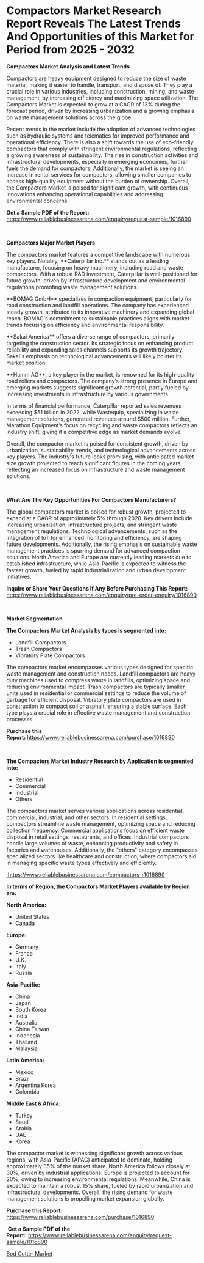 <p><h1>Compactors Market Research Report Reveals The Latest Trends And Opportunities of this Market for Period from 2025 - 2032</h1></p><p><strong>Compactors Market Analysis and Latest Trends</strong></p>
<p><p>Compactors are heavy equipment designed to reduce the size of waste material, making it easier to handle, transport, and dispose of. They play a crucial role in various industries, including construction, mining, and waste management, by increasing efficiency and maximizing space utilization. The Compactors Market is expected to grow at a CAGR of 13% during the forecast period, driven by increasing urbanization and a growing emphasis on waste management solutions across the globe.</p><p>Recent trends in the market include the adoption of advanced technologies such as hydraulic systems and telematics for improved performance and operational efficiency. There is also a shift towards the use of eco-friendly compactors that comply with stringent environmental regulations, reflecting a growing awareness of sustainability. The rise in construction activities and infrastructural developments, especially in emerging economies, further fuels the demand for compactors. Additionally, the market is seeing an increase in rental services for compactors, allowing smaller companies to access high-quality equipment without the burden of ownership. Overall, the Compactors Market is poised for significant growth, with continuous innovations enhancing operational capabilities and addressing environmental concerns.</p></p>
<p><strong>Get a Sample PDF of the Report:&nbsp;</strong> <a href="https://www.reliablebusinessarena.com/enquiry/request-sample/1016890?utm_campaign=2131&utm_medium=2&utm_source=Github&utm_content=ia&utm_term=19022025&utm_id=compactors">https://www.reliablebusinessarena.com/enquiry/request-sample/1016890</a></p>
<p>&nbsp;</p>
<p><strong>Compactors Major Market Players</strong></p>
<p><p>The compactors market features a competitive landscape with numerous key players. Notably, **Caterpillar Inc.** stands out as a leading manufacturer, focusing on heavy machinery, including road and waste compactors. With a robust R&D investment, Caterpillar is well-positioned for future growth, driven by infrastructure development and environmental regulations promoting waste management solutions.</p><p>**BOMAG GmbH** specializes in compaction equipment, particularly for road construction and landfill operations. The company has experienced steady growth, attributed to its innovative machinery and expanding global reach. BOMAG's commitment to sustainable practices aligns with market trends focusing on efficiency and environmental responsibility.</p><p>**Sakai America** offers a diverse range of compactors, primarily targeting the construction sector. Its strategic focus on enhancing product reliability and expanding sales channels supports its growth trajectory. Sakai's emphasis on technological advancements will likely bolster its market position.</p><p>**Hamm AG**, a key player in the market, is renowned for its high-quality road rollers and compactors. The company’s strong presence in Europe and emerging markets suggests significant growth potential, partly fueled by increasing investments in infrastructure by various governments.</p><p>In terms of financial performance, Caterpillar reported sales revenues exceeding $51 billion in 2022, while Wastequip, specializing in waste management solutions, generated revenues around $500 million. Further, Marathon Equipment’s focus on recycling and waste compactors reflects an industry shift, giving it a competitive edge as market demands evolve.</p><p>Overall, the compactor market is poised for consistent growth, driven by urbanization, sustainability trends, and technological advancements across key players. The industry's future looks promising, with anticipated market size growth projected to reach significant figures in the coming years, reflecting an increased focus on infrastructure and waste management solutions.</p></p>
<p>&nbsp;</p>
<p><strong>What Are The Key Opportunities For Compactors Manufacturers?</strong></p>
<p><p>The global compactors market is poised for robust growth, projected to expand at a CAGR of approximately 5% through 2028. Key drivers include increasing urbanization, infrastructure projects, and stringent waste management regulations. Technological advancements, such as the integration of IoT for enhanced monitoring and efficiency, are shaping future developments. Additionally, the rising emphasis on sustainable waste management practices is spurring demand for advanced compaction solutions. North America and Europe are currently leading markets due to established infrastructure, while Asia-Pacific is expected to witness the fastest growth, fueled by rapid industrialization and urban development initiatives.</p></p>
<p><strong>Inquire or Share Your Questions If Any Before Purchasing This Report:</strong> <a href="https://www.reliablebusinessarena.com/enquiry/pre-order-enquiry/1016890?utm_campaign=2131&utm_medium=2&utm_source=Github&utm_content=ia&utm_term=19022025&utm_id=compactors">https://www.reliablebusinessarena.com/enquiry/pre-order-enquiry/1016890</a></p>
<p>&nbsp;</p>
<p><strong>Market Segmentation</strong></p>
<p><strong>The Compactors Market Analysis by types is segmented into:</strong></p>
<p><ul><li>Landfill Compactors</li><li>Trash Compactors</li><li>Vibratory Plate Compactors</li></ul></p>
<p><p>The compactors market encompasses various types designed for specific waste management and construction needs. Landfill compactors are heavy-duty machines used to compress waste in landfills, optimizing space and reducing environmental impact. Trash compactors are typically smaller units used in residential or commercial settings to reduce the volume of garbage for efficient disposal. Vibratory plate compactors are used in construction to compact soil or asphalt, ensuring a stable surface. Each type plays a crucial role in effective waste management and construction processes.</p></p>
<p><strong>Purchase this Report:&nbsp;</strong><a href="https://www.reliablebusinessarena.com/purchase/1016890?utm_campaign=2131&utm_medium=2&utm_source=Github&utm_content=ia&utm_term=19022025&utm_id=compactors">https://www.reliablebusinessarena.com/purchase/1016890</a></p>
<p>&nbsp;</p>
<p><strong>The Compactors Market Industry Research by Application is segmented into:</strong></p>
<p><ul><li>Residential</li><li>Commercial</li><li>Industrial</li><li>Others</li></ul></p>
<p><p>The compactors market serves various applications across residential, commercial, industrial, and other sectors. In residential settings, compactors streamline waste management, optimizing space and reducing collection frequency. Commercial applications focus on efficient waste disposal in retail settings, restaurants, and offices. Industrial compactors handle large volumes of waste, enhancing productivity and safety in factories and warehouses. Additionally, the "others" category encompasses specialized sectors like healthcare and construction, where compactors aid in managing specific waste types effectively and efficiently.</p></p>
<p><a href="https://www.reliablebusinessarena.com/compactors-r1016890?utm_campaign=2131&utm_medium=2&utm_source=Github&utm_content=ia&utm_term=19022025&utm_id=compactors">&nbsp;https://www.reliablebusinessarena.com/compactors-r1016890</a></p>
<p><strong>In terms of Region, the Compactors Market Players available by Region are:</strong></p>
<p>
    <p> <strong> North America: </strong>
        <ul>
            <li>United States</li>
            <li>Canada</li>
        </ul>
        </p> 
    <p> <strong> Europe: </strong>
        <ul>
            <li>Germany</li>
            <li>France</li>
            <li>U.K.</li>
            <li>Italy</li>
            <li>Russia</li>
        </ul>
        </p> 
    <p> <strong> Asia-Pacific: </strong>
        <ul>
            <li>China</li>
            <li>Japan</li>
            <li>South Korea</li>
            <li>India</li>
            <li>Australia</li>
            <li>China Taiwan</li>
            <li>Indonesia</li>
            <li>Thailand</li>
            <li>Malaysia</li>
        </ul>
        </p> 
    <p> <strong> Latin America: </strong>
        <ul>
            <li>Mexico</li>
            <li>Brazil</li>
            <li>Argentina Korea</li>
            <li>Colombia</li>
        </ul>
        </p> 
    <p> <strong> Middle East & Africa: </strong>
        <ul>
            <li>Turkey</li>
            <li>Saudi</li>
            <li>Arabia</li>
            <li>UAE</li>
            <li>Korea</li>
        </ul>
    </p>
    </p>
<p><p>The compactor market is witnessing significant growth across various regions, with Asia-Pacific (APAC) anticipated to dominate, holding approximately 35% of the market share. North America follows closely at 30%, driven by industrial applications. Europe is projected to account for 20%, owing to increasing environmental regulations. Meanwhile, China is expected to maintain a robust 15% share, fueled by rapid urbanization and infrastructural developments. Overall, the rising demand for waste management solutions is propelling market expansion globally.</p></p>
<p><strong>Purchase this Report: </strong><a href="https://www.reliablebusinessarena.com/purchase/1016890?utm_campaign=2131&utm_medium=2&utm_source=Github&utm_content=ia&utm_term=19022025&utm_id=compactors">https://www.reliablebusinessarena.com/purchase/1016890</a></p>
<p>&nbsp;<strong>Get a Sample PDF of the Report:&nbsp;&nbsp;</strong><a href="https://www.reliablebusinessarena.com/enquiry/request-sample/1016890?utm_campaign=2131&utm_medium=2&utm_source=Github&utm_content=ia&utm_term=19022025&utm_id=compactors">https://www.reliablebusinessarena.com/enquiry/request-sample/1016890</a></p>
<p><strong></strong></p>
<p><p><a href="https://github.com/SamiaChowdhury801/Market-Research-Report-List-1/blob/main/sod-cutter-market.md?utm_campaign=2131&utm_medium=2&utm_source=Github&utm_content=ia&utm_term=19022025&utm_id=compactors">Sod Cutter Market</a></p></p>